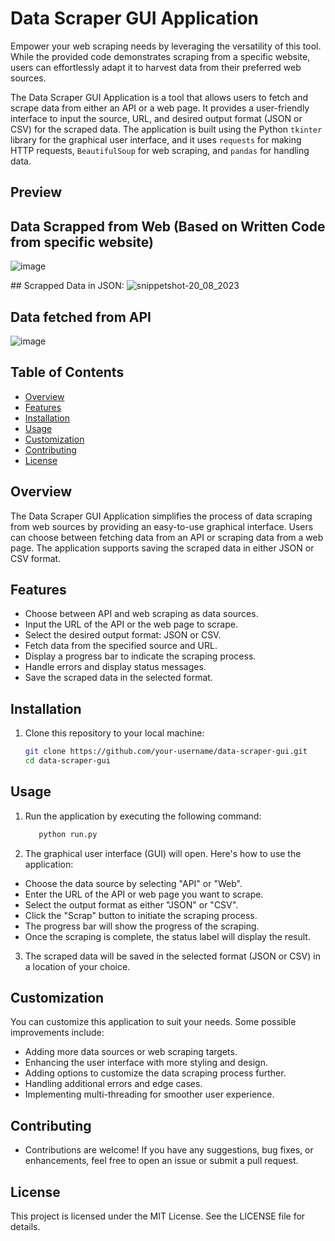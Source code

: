 # Data Scraper GUI Application

Empower your web scraping needs by leveraging the versatility of this tool. While the provided code demonstrates scraping from a specific website, users can effortlessly adapt it to harvest data from their preferred web sources.

The Data Scraper GUI Application is a tool that allows users to fetch and scrape data from either an API or a web page. It provides a user-friendly interface to input the source, URL, and desired output format (JSON or CSV) for the scraped data. The application is built using the Python `tkinter` library for the graphical user interface, and it uses `requests` for making HTTP requests, `BeautifulSoup` for web scraping, and `pandas` for handling data.

## Preview

## Data Scrapped from Web (Based on Written Code from specific website)
![image](https://github.com/Dev-Hooman/data-scrapper/assets/80707427/c7298b25-505f-46d3-be7e-f541b1eccc9a)

## Scrapped Data in JSON:
![snippetshot-20_08_2023](https://github.com/Dev-Hooman/data-scrapper/assets/80707427/f49df615-b9f6-44f8-8ec6-36aa8f619f5e)



## Data fetched from API
![image](https://github.com/Dev-Hooman/data-scrapper/assets/80707427/7494540b-cc1f-4771-8939-5f07c0470a3a)




## Table of Contents

- [Overview](#overview)
- [Features](#features)
- [Installation](#installation)
- [Usage](#usage)
- [Customization](#customization)
- [Contributing](#contributing)
- [License](#license)

## Overview

The Data Scraper GUI Application simplifies the process of data scraping from web sources by providing an easy-to-use graphical interface. Users can choose between fetching data from an API or scraping data from a web page. The application supports saving the scraped data in either JSON or CSV format.

## Features

- Choose between API and web scraping as data sources.
- Input the URL of the API or the web page to scrape.
- Select the desired output format: JSON or CSV.
- Fetch data from the specified source and URL.
- Display a progress bar to indicate the scraping process.
- Handle errors and display status messages.
- Save the scraped data in the selected format.

## Installation

1. Clone this repository to your local machine:
   ```bash
   git clone https://github.com/your-username/data-scraper-gui.git
   cd data-scraper-gui
## Usage

1. Run the application by executing the following command:
   ```bash
      python run.py
2. The graphical user interface (GUI) will open. Here's how to use the application:

- Choose the data source by selecting "API" or "Web".
- Enter the URL of the API or web page you want to scrape.
- Select the output format as either "JSON" or "CSV".
- Click the "Scrap" button to initiate the scraping process.
- The progress bar will show the progress of the scraping.
- Once the scraping is complete, the status label will display the result.
  
3. The scraped data will be saved in the selected format (JSON or CSV) in a location of your choice.


## Customization
  
  You can customize this application to suit your needs. Some possible improvements include:

- Adding more data sources or web scraping targets.
- Enhancing the user interface with more styling and design.
- Adding options to customize the data scraping process further.
- Handling additional errors and edge cases.
- Implementing multi-threading for smoother user experience.
  
## Contributing
- Contributions are welcome! If you have any suggestions, bug fixes, or enhancements, feel free to open an issue or submit a pull request.

## License
This project is licensed under the MIT License. See the LICENSE file for details.

